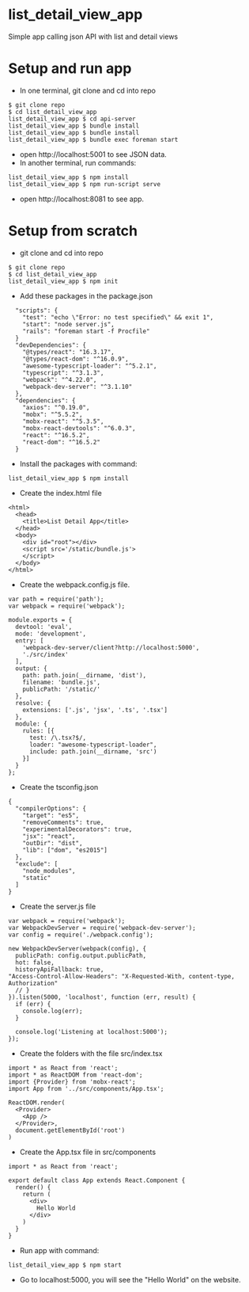 # list_detail_view_app
Simple app calling json API with list and detail views

# Setup and run app
- In one terminal, git clone and cd into repo
```
$ git clone repo
$ cd list_detail_view_app
list_detail_view_app $ cd api-server
list_detail_view_app $ bundle install
list_detail_view_app $ bundle install
list_detail_view_app $ bundle exec foreman start
```
- open http://localhost:5001 to see JSON data.
- In another terminal, run commands:
```
list_detail_view_app $ npm install
list_detail_view_app $ npm run-script serve
```
- open http://localhost:8081 to see app.

# Setup from scratch
- git clone and cd into repo
```
$ git clone repo
$ cd list_detail_view_app
list_detail_view_app $ npm init
```
- Add these packages in the package.json
```
  "scripts": {
    "test": "echo \"Error: no test specified\" && exit 1",
    "start": "node server.js",
    "rails": "foreman start -f Procfile"
  }
  "devDependencies": {
    "@types/react": "16.3.17",
    "@types/react-dom": "^16.0.9",
    "awesome-typescript-loader": "^5.2.1",
    "typescript": "^3.1.3",
    "webpack": "^4.22.0",
    "webpack-dev-server": "^3.1.10"
  },
  "dependencies": {
    "axios": "^0.19.0",
    "mobx": "^5.5.2",
    "mobx-react": "^5.3.5",
    "mobx-react-devtools": "^6.0.3",
    "react": "^16.5.2",
    "react-dom": "^16.5.2"
  }
```
- Install the packages with command:
```
list_detail_view_app $ npm install
```

- Create the index.html file
```
<html>
  <head>
    <title>List Detail App</title>
  </head>
  <body>
    <div id="root"></div>
    <script src='/static/bundle.js'>
    </script>
  </body>
</html>
```
- Create the webpack.config.js file.
```
var path = require('path');
var webpack = require('webpack');

module.exports = {
  devtool: 'eval',
  mode: 'development',
  entry: [
    'webpack-dev-server/client?http://localhost:5000',
    './src/index'
  ],
  output: {
    path: path.join(__dirname, 'dist'),
    filename: 'bundle.js',
    publicPath: '/static/'
  },
  resolve: {
    extensions: ['.js', 'jsx', '.ts', '.tsx']
  },
  module: {
    rules: [{
      test: /\.tsx?$/,
      loader: "awesome-typescript-loader",
      include: path.join(__dirname, 'src')
    }]
  }
};
```
- Create the tsconfig.json
```
{
  "compilerOptions": {
    "target": "es5",
    "removeComments": true,
    "experimentalDecorators": true,
    "jsx": "react",
    "outDir": "dist",
    "lib": ["dom", "es2015"]
  },
  "exclude": [
    "node_modules",
    "static"
  ]
}

```
- Create the server.js file 
```
var webpack = require('webpack');
var WebpackDevServer = require('webpack-dev-server');
var config = require('./webpack.config');

new WebpackDevServer(webpack(config), {
  publicPath: config.output.publicPath,
  hot: false,
  historyApiFallback: true,
"Access-Control-Allow-Headers": "X-Requested-With, content-type, Authorization"
  // }
}).listen(5000, 'localhost', function (err, result) {
  if (err) {
    console.log(err);
  }

  console.log('Listening at localhost:5000');
});
```
- Create the folders with the file src/index.tsx
```
import * as React from 'react';
import * as ReactDOM from 'react-dom';
import {Provider} from 'mobx-react';
import App from '../src/components/App.tsx';

ReactDOM.render(
  <Provider>
    <App />
  </Provider>,
  document.getElementById('root')
)
```
- Create the App.tsx file in src/components
```
import * as React from 'react';

export default class App extends React.Component {
  render() {
    return (
      <div>
        Hello World
      </div>
    )
  }
}

```

- Run app with command:
```
list_detail_view_app $ npm start
```
- Go to localhost:5000, you will see the "Hello World" on the website.